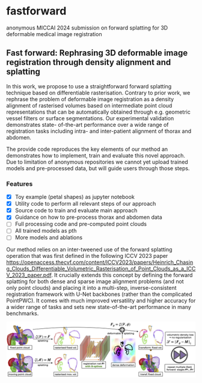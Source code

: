 # fastforward
anonymous MICCAI 2024 submission on forward splatting for 3D deformable medical image registration 

## Fast forward: Rephrasing 3D deformable image registration through density alignment and splatting

In this work, we propose to use a straightforward forward splatting technique based on differentiable rasterisation. Contrary to prior work, we rephrase the problem of deformable image registration as a density alignment of rasterised volumes based on intermediate point cloud representations that can be automatically obtained through e.g. geometric vessel filters or surface segmentations. Our experimental validation demonstrates state- of-the-art performance over a wide range of registration tasks including intra- and inter-patient alignment of thorax and abdomen.

The provide code reproduces the key elements of our method an demonstrates how to implement, train and evaluate this novel approach. Due to limitation of anonymous repositories we cannot yet upload trained models and pre-processed data, but will guide users through those steps.

### Features
- [x] Toy example (petal shapes) as jupyter notebook
- [x] Utility code to perform all relevant steps of our approach
- [x] Source code to train and evaluate main approach
- [x] Guidance on how to pre-process thorax and abdomen data
- [ ] Full processing code and pre-computed point clouds
- [ ] All trained models as pth
- [ ] More models and ablations

Our method relies on an inter-tweened use of the forward splatting operation that was first defined in the following ICCV 2023 paper  <https://openaccess.thecvf.com/content/ICCV2023/papers/Heinrich_Chasing_Clouds_Differentiable_Volumetric_Rasterisation_of_Point_Clouds_as_a_ICCV_2023_paper.pdf>. It crucially extends this concept by defining the forward splatting for both dense and sparse image alignment problems (and not only point clouds) and placing it into a multi-step, inverse-consistent registration framework with U-Net backbones (rather than the complicated PointPWC). It comes with much improved versatility and higher accuracy for a wider range of tasks and sets new state-of-the-art performance in many benchmarks.

![Concept](fastforward_miccai_concept.png?raw=true "Concept")


